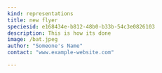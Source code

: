 ```yaml
---
kind: representations
title: new flyer
speciesid: e168434e-b812-48b0-b33b-54c3e0826103
description: This is how its done
image: /bat.jpeg
author: "Someone's Name"
contact: "www.example-website.com"

---
```

